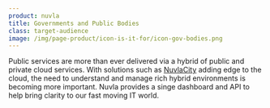 ```yaml
---
product: nuvla
title: Governments and Public Bodies
class: target-audience
image: /img/page-product/icon-is-it-for/icon-gov-bodies.png
---
```

Public services are more than ever delivered via a hybrid of public and private cloud services. With solutions such as [NuvlaCity](/solutions/nuvlacity/overview) adding edge to the cloud, the need to understand and manage rich hybrid environments is becoming more important. Nuvla provides a singe dashboard and API to help bring clarity to our fast moving IT world.
